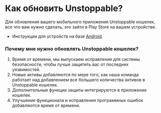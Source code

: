 # Как обновить Unstoppable?

Для обновления вашего мобильного приложения Unstoppable кошелек, все что вам нужно сделать, это зайти в Play Store на вашем устройстве.

- Инструкции для устройств на базе [Android](https://support.google.com/googleplay/answer/113412).

### Почему мне нужно обновлять Unstoppable кошелек?

1. Время от времени, мы выпускаем исправления для системы безопасности, чтобы лучше защитить вас от последних уязвимостей.
2. Новые активы добавляются по мере того, как наша команда работает над добавлением все большего количества активов в Unstoppable кошелек.
3. Дополнительные функции защиты интегрируются в приложение кошелек.
4. Улучшение функционала и исправления программных ошибок добавляются время от времени.



